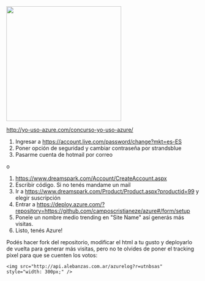 <img src="http://api.alebanzas.com.ar/azurelog?r=utnbsas" style="width: 300px;" />

http://yo-uso-azure.com/concurso-yo-uso-azure/

1. Ingresar a https://account.live.com/password/change?mkt=es-ES
2. Poner opción de seguridad y cambiar contraseña por strandsblue
3. Pasarme cuenta de hotmail por correo


o


1. https://www.dreamspark.com/Account/CreateAccount.aspx
2. Escribir código. Si no tenés mandame un mail
3. Ir a https://www.dreamspark.com/Product/Product.aspx?productid=99 y elegir suscripción
4. Entrar a https://deploy.azure.com/?repository=https://github.com/camposcristianeze/azure#/form/setup
5. Ponele un nombre medio trending en "Site Name" así generás más visitas.
5. Listo, tenés Azure!

Podés hacer fork del repositorio, modificar el html a tu gusto y deployarlo de vuelta para generar más visitas, pero no te olvides de poner el tracking pixel para que se cuenten los votos:
```
<img src="http://api.alebanzas.com.ar/azurelog?r=utnbsas" style="width: 300px;" />
```



